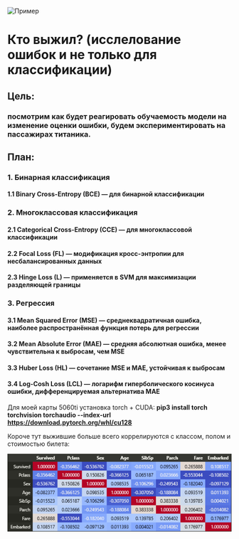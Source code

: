 ![Пример](content_for_readme/head.png)


# Кто выжил? (исслелование ошибок и не только для классификации)

## Цель: 
### посмотрим как будет реагировать обучаемость модели на изменение оценки ошибки, будем экспериментировать на пассажирах титаника.
## План: 
### 1. Бинарная классификация
#### 1.1 Binary Cross-Entropy (BCE) — для бинарной классификации
### 2. Многоклассовая классификация
#### 2.1 Categorical Cross-Entropy (CCE) — для многоклассовой классификации

#### 2.2 Focal Loss (FL) — модификация кросс-энтропии для несбалансированных данных
#### 2.3 Hinge Loss (L) — применяется в SVM для максимизации разделяющей границы

### 3. Регрессия
#### 3.1 Mean Squared Error (MSE) — среднеквадратичная ошибка, наиболее распространённая функция потерь для регрессии
#### 3.2 Mean Absolute Error (MAE) — средняя абсолютная ошибка, менее чувствительна к выбросам, чем MSE
#### 3.3 Huber Loss (HL) — сочетание MSE и MAE, устойчивая к выбросам
#### 3.4 Log-Cosh Loss (LCL) — логарифм гиперболического косинуса ошибки, дифференцируемая альтернатива MAE

Для моей карты 5060ti установка torch + CUDA: **pip3 install torch torchvision torchaudio --index-url https://download.pytorch.org/whl/cu128**

Короче тут выжившие больше всего коррелируются с классом, полом и стоимостью билета:

![Пример](content_for_readme/corr_matrix.png)





